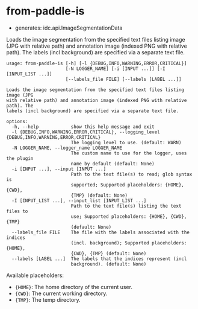 # from-paddle-is

* generates: idc.api.ImageSegmentationData

Loads the image segmentation from the specified text files listing image (JPG with relative path) and annotation image (indexed PNG with relative path). The labels (incl background) are specified via a separate text file.

```
usage: from-paddle-is [-h] [-l {DEBUG,INFO,WARNING,ERROR,CRITICAL}]
                      [-N LOGGER_NAME] [-i [INPUT ...]] [-I [INPUT_LIST ...]]
                      [--labels_file FILE] [--labels [LABEL ...]]

Loads the image segmentation from the specified text files listing image (JPG
with relative path) and annotation image (indexed PNG with relative path). The
labels (incl background) are specified via a separate text file.

options:
  -h, --help            show this help message and exit
  -l {DEBUG,INFO,WARNING,ERROR,CRITICAL}, --logging_level {DEBUG,INFO,WARNING,ERROR,CRITICAL}
                        The logging level to use. (default: WARN)
  -N LOGGER_NAME, --logger_name LOGGER_NAME
                        The custom name to use for the logger, uses the plugin
                        name by default (default: None)
  -i [INPUT ...], --input [INPUT ...]
                        Path to the text file(s) to read; glob syntax is
                        supported; Supported placeholders: {HOME}, {CWD},
                        {TMP} (default: None)
  -I [INPUT_LIST ...], --input_list [INPUT_LIST ...]
                        Path to the text file(s) listing the text files to
                        use; Supported placeholders: {HOME}, {CWD}, {TMP}
                        (default: None)
  --labels_file FILE    The file with the labels associated with the indices
                        (incl. background); Supported placeholders: {HOME},
                        {CWD}, {TMP} (default: None)
  --labels [LABEL ...]  The labels that the indices represent (incl
                        background). (default: None)
```

Available placeholders:

* `{HOME}`: The home directory of the current user.
* `{CWD}`: The current working directory.
* `{TMP}`: The temp directory.
